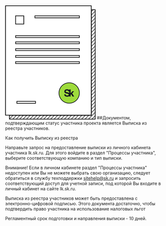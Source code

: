 ![svg](assets/images/step-2.svg)
##Документом, подтверждающим статус участника проекта является Выписка из реестра участников.

Как получить Выписку из реестра

Направьте запрос на предоставление выписки из личного кабинета участника lk.sk.ru.
Для этого войдите в раздел "Процессы участника", выберите соответствующую компанию и тип выписки.

Внимание! Если в личном кабинете раздел "Процессы участника" недоступен или Вы не можете выбрать свою организацию, следует обратиться в службу техподдержки sitehelp@sk.ru и запросить соответствующий доступ для учетной записи, под которой Вы входите в личный кабинет на сайте lk.sk.ru.

Выписка из реестра участников может быть предоставлена с электронно-цифровой подписью. Этого документа достаточно, чтобы подтвердить право участника на использование налоговых льгот

Регламентный срок подготовки и направления выписки - 10 дней.